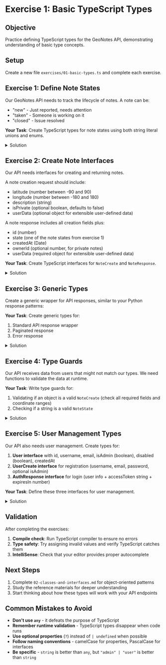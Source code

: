 # Exercise 1: Basic TypeScript Types

## Objective
Practice defining TypeScript types for the GeoNotes API, demonstrating understanding of basic type concepts.

## Setup
Create a new file `exercises/01-basic-types.ts` and complete each exercise.

## Exercise 1: Define Note States

Our GeoNotes API needs to track the lifecycle of notes. A note can be:
- "new" - Just reported, needs attention
- "taken" - Someone is working on it  
- "closed" - Issue resolved

**Your Task**: Create TypeScript types for note states using both string literal unions and enums.

<details>
<summary>Solution</summary>

```typescript
// Option 1: String literal union (preferred for simple cases)
type NoteState = "new" | "taken" | "closed";

// Option 2: Enum (good for more complex cases)
enum NoteStateEnum {
  NEW = "new",
  TAKEN = "taken",
  CLOSED = "closed"
}

// Usage examples
let currentState: NoteState = "new"; // ✅ Valid
let enumState: NoteStateEnum = NoteStateEnum.NEW; // ✅ Valid
// let invalidState: NoteState = "invalid"; // ❌ TypeScript error
```
</details>

## Exercise 2: Create Note Interfaces

Our API needs interfaces for creating and returning notes.

A note creation request should include:
- latitude (number between -90 and 90)
- longitude (number between -180 and 180)
- description (string)
- isPrivate (optional boolean, defaults to false)
- userData (optional object for extensible user-defined data)

A note response includes all creation fields plus:
- id (number)
- state (one of the note states from exercise 1)
- createdAt (Date)
- ownerId (optional number, for private notes)
- userData (required object for extensible user-defined data)

**Your Task**: Create TypeScript interfaces for `NoteCreate` and `NoteResponse`.

<details>
<summary>Solution</summary>

```typescript
interface NoteCreate {
  latitude: number;
  longitude: number;
  description: string;
  isPrivate?: boolean; // Optional with default false
  userData?: Record<string, any>; // Optional extensible data
}

interface NoteResponse {
  id: number;
  latitude: number;
  longitude: number;
  description: string;
  state: NoteState;
  isPrivate: boolean;
  userData: Record<string, any>; // Required extensible data
  createdAt: Date;
  ownerId?: number; // Optional - only set for private notes
}

// Example usage:
const infrastructureReport: NoteCreate = {
  latitude: 40.7128,
  longitude: -74.0060,
  description: "Pothole blocking bike lane",
  userData: {
    category: "infrastructure",
    severity: "high",
    estimatedCost: 500
  }
};

const businessListing: NoteCreate = {
  latitude: 40.7589,
  longitude: -73.9851,
  description: "New artisan bakery",
  userData: {
    businessType: "food",
    cuisine: "bakery",
    priceRange: "$$",
    openingHours: "6-18"
  }
};
```
</details>

## Exercise 3: Generic Types

Create a generic wrapper for API responses, similar to your Python response patterns:

**Your Task**: Create generic types for:
1. Standard API response wrapper
2. Paginated response
3. Error response

<details>
<summary>Solution</summary>

```typescript
interface ApiResponse<T> {
  data: T;
  success: boolean;
  message?: string;
}

interface PagedResponse<T> {
  items: T[];
  total: number;
  page: number;
  pageSize: number;
  hasNext: boolean;
  hasPrevious: boolean;
}

interface ErrorResponse {
  error: string;
  details?: string[];
  code: number;
}

// Usage examples
type NotesListResponse = ApiResponse<PagedResponse<NoteResponse>>;
type SingleNoteResponse = ApiResponse<NoteResponse>;
```
</details>

## Exercise 4: Type Guards

Our API receives data from users that might not match our types. We need functions to validate the data at runtime.

**Your Task**: Write type guards for:
1. Validating if an object is a valid `NoteCreate` (check all required fields and coordinate ranges)
2. Checking if a string is a valid `NoteState`

<details>
<summary>Solution</summary>

```typescript
function isNoteCreate(obj: any): obj is NoteCreate {
  return (
    typeof obj === 'object' &&
    obj !== null &&
    typeof obj.latitude === 'number' &&
    typeof obj.longitude === 'number' &&
    typeof obj.description === 'string' &&
    (obj.isPrivate === undefined || typeof obj.isPrivate === 'boolean') &&
    (obj.userData === undefined || (typeof obj.userData === 'object' && obj.userData !== null)) &&
    obj.latitude >= -90 && obj.latitude <= 90 &&
    obj.longitude >= -180 && obj.longitude <= 180
  );
}

function isValidNoteState(value: string): value is NoteState {
  return ['new', 'taken', 'closed'].includes(value);
}

// Usage
function processNoteData(data: unknown) {
  if (isNoteCreate(data)) {
    console.log(`Creating note at ${data.latitude}, ${data.longitude}`);
    return data; // TypeScript knows this is NoteCreate
  }
  throw new Error('Invalid note data');
}
```
</details>

## Exercise 5: User Management Types

Our API also needs user management. Create types for:

1. **User interface** with id, username, email, isAdmin (boolean), disabled (boolean), createdAt
2. **UserCreate interface** for registration (username, email, password, optional isAdmin)
3. **AuthResponse interface** for login (user info + accessToken string + expiresIn number)

**Your Task**: Define these three interfaces for user management.

<details>
<summary>Solution</summary>

```typescript
interface User {
  id: number;
  username: string;
  email: string;
  isAdmin: boolean;
  disabled: boolean;
  createdAt: Date;
}

interface UserCreate {
  username: string;
  email: string;
  password: string;
  isAdmin?: boolean; // Optional - only admins can set this
}

interface AuthResponse {
  user: User;
  accessToken: string;
  expiresIn: number; // seconds until token expires
}
```
</details>

## Validation

After completing the exercises:

1. **Compile check**: Run TypeScript compiler to ensure no errors
2. **Type safety**: Try assigning invalid values and verify TypeScript catches them
3. **IntelliSense**: Check that your editor provides proper autocomplete

## Next Steps

1. Complete `02-classes-and-interfaces.md` for object-oriented patterns
2. Study the reference materials for deeper understanding
3. Start thinking about how these types will work with your API endpoints

## Common Mistakes to Avoid

- **Don't use `any`** - it defeats the purpose of TypeScript
- **Remember runtime validation** - TypeScript types disappear when code runs
- **Use optional properties** (`?`) instead of `| undefined` when possible
- **Follow naming conventions** - camelCase for properties, PascalCase for interfaces
- **Be specific** - `string` is better than `any`, but `"admin" | "user"` is better than `string`